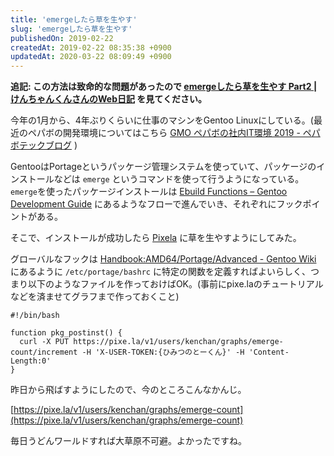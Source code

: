 ```yaml
---
title: 'emergeしたら草を生やす'
slug: 'emergeしたら草を生やす'
publishedOn: 2019-02-22
createdAt: 2019-02-22 08:35:38 +0900
updatedAt: 2020-03-22 08:09:49 +0900
---
```

**追記: この方法は致命的な問題があったので [emergeしたら草を生やす Part2 | けんちゃんくんさんのWeb日記](https://diary.shu-cream.net/2019/07/09/grass-grass-grass-grass.html) を見てください。**

今年の1月から、4年ぶりくらいに仕事のマシンをGentoo Linuxにしている。(最近のペパボの開発環境についてはこちら [GMO ペパボの社内IT環境 2019 - ペパボテックブログ](https://tech.pepabo.com/2019/01/25/pepabo-corporate-it-2019/) )

GentooはPortageというパッケージ管理システムを使っていて、パッケージのインストールなどは `emerge` というコマンドを使って行うようになっている。`emerge`を使ったパッケージインストールは [Ebuild Functions – Gentoo Development Guide](https://devmanual.gentoo.org/ebuild-writing/functions/index.html) にあるようなフローで進んでいき、それぞれにフックポイントがある。

そこで、インストールが成功したら [Pixela](https://pixe.la/) に草を生やすようにしてみた。

グローバルなフックは [Handbook:AMD64/Portage/Advanced - Gentoo Wiki](https://wiki.gentoo.org/wiki/Handbook:AMD64/Portage/Advanced) にあるように `/etc/portage/bashrc` に特定の関数を定義すればよいらしく、つまり以下のようなファイルを作っておけばOK。(事前にpixe.laのチュートリアルなどを済ませてグラフまで作っておくこと)

```shell
#!/bin/bash

function pkg_postinst() {
  curl -X PUT https://pixe.la/v1/users/kenchan/graphs/emerge-count/increment -H 'X-USER-TOKEN:{ひみつのとーくん}' -H 'Content-Length:0'
}
```

昨日から飛ばすようにしたので、今のところこんなかんじ。

[https://pixe.la/v1/users/kenchan/graphs/emerge-count](https://pixe.la/v1/users/kenchan/graphs/emerge-count)

毎日うどんワールドすれば大草原不可避。よかったですね。
